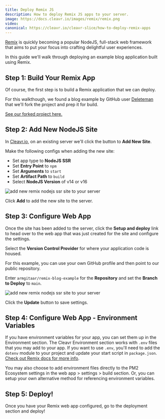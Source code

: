 ```yaml
---
title: Deploy Remix JS
description: How to deploy Remix JS apps to your server.
image: https://docs.cleavr.io/images/remix/remix.png
video: 
canonical: https://cleavr.io/cleavr-slice/how-to-deploy-remix-apps
---
```


<you-tube video="cfiARc4DAz4"></you-tube>

[Remix](https://remix.run/) is quickly becoming a popular NodeJS, full-stack web framework that aims to put your focus into crafting delightful user experiences. 

In this guide we'll walk through deploying an example blog application built using Remix. 

## Step 1: Build Your Remix App

Of course, the first step is to build a Remix application that we can deploy. 

For this walkthough, we found a blog example by GitHub user [Deleteman](https://github.com/deleteman/remix-blog-example) that we'll fork the project and prep it for build. 

[See our forked project here.](https://github.com/armgitaar/remix-blog-example)

## Step 2: Add New NodeJS Site

In [Cleavr.io](https://cleavr.io), on an existing server we'll click the button to **Add New Site**. 
 
Make the following configs when adding the new site: 

- Set app type to **NodeJS SSR** 
- Set **Entry Point** to `npm`
- Set **Arguments** to `start`
- Set **Artifact Path** to `build`
- Select **NodeJS Version** of v14 or v16

![add new remix nodejs ssr site to your server](/images/remix/node-ssr-site-new.png)

Click **Add** to add the new site to the server. 

## Step 3: Configure Web App

Once the site has been added to the server, click the **Setup and deploy** link to head over to the web app that was just created for the site and configure the settings. 

Select the **Version Control Provider** for where your application code is housed. 

For this example, you can use your own GitHub profile and then point to our public repository. 

Enter `armgitaar/remix-blog-example` for the **Repository** and set the **Branch to Deploy** to `main`.

![add new remix nodejs ssr site to your server](/images/remix/setup-code-repo.png)

Click the **Update** button to save settings. 

## Step 4: Configure Web App - Environment Variables

If you have environment variables for your app, you can set them up in the Environment section. The Cleavr Environment section works with `.env` files that you may add to your app. If you want to use `.env`, you'll 
need to add the `dotenv` module to your project and update your start script in `package.json`. [Check out Remix docs for more info](https://remix.run/docs/en/v1/guides/envvars#server-environment-variables).

You may also choose to add environment files directly to the PM2 Ecosystem settings in the web app > settings > build section. Or, you can setup your own alternative method for referencing environment variables. 

 ## Step 5: Deploy!
 
 Once you have your Remix web app configured, go to the deployment section and deploy! 
